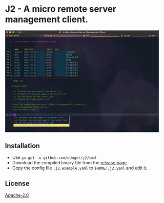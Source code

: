 # J2 - A micro remote server management client. #

[![demo](img.jpg)](https://github.com/edoger/j2)

## Installation ##

- Use ``` go get -u github.com/edoger/j2/cmd ```
- Download the compiled binary file from the [release page](https://github.com/edoger/j2/releases).
- Copy the config file ``` .j2.example.yaml ``` to ``` $HOME/.j2.yaml ``` and edit it.

## License ##

[Apache-2.0](http://www.apache.org/licenses/LICENSE-2.0)
